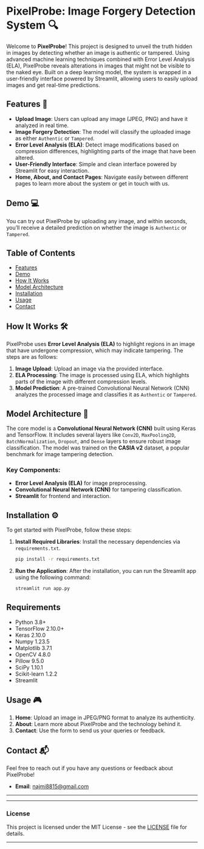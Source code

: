 # PixelProbe: Image Forgery Detection System 🔍

Welcome to **PixelProbe**! This project is designed to unveil the truth hidden in images by detecting whether an image is authentic or tampered. Using advanced machine learning techniques combined with Error Level Analysis (ELA), PixelProbe reveals alterations in images that might not be visible to the naked eye. Built on a deep learning model, the system is wrapped in a user-friendly interface powered by Streamlit, allowing users to easily upload images and get real-time predictions.

## Features 🌟
- **Upload Image**: Users can upload any image (JPEG, PNG) and have it analyzed in real time.
- **Image Forgery Detection**: The model will classify the uploaded image as either `Authentic` or `Tampered`.
- **Error Level Analysis (ELA)**: Detect image modifications based on compression differences, highlighting parts of the image that have been altered.
- **User-Friendly Interface**: Simple and clean interface powered by Streamlit for easy interaction.
- **Home, About, and Contact Pages**: Navigate easily between different pages to learn more about the system or get in touch with us.

## Demo 💻
You can try out PixelProbe by uploading any image, and within seconds, you’ll receive a detailed prediction on whether the image is `Authentic` or `Tampered`.

## Table of Contents
- [Features](#features)
- [Demo](#demo)
- [How It Works](#how-it-works)
- [Model Architecture](#model-architecture)
- [Installation](#installation)
- [Usage](#usage)
- [Contact](#contact)

## How It Works 🛠️
PixelProbe uses **Error Level Analysis (ELA)** to highlight regions in an image that have undergone compression, which may indicate tampering. The steps are as follows:
1. **Image Upload**: Upload an image via the provided interface.
2. **ELA Processing**: The image is processed using ELA, which highlights parts of the image with different compression levels.
3. **Model Prediction**: A pre-trained Convolutional Neural Network (CNN) analyzes the processed image and classifies it as `Authentic` or `Tampered`.

## Model Architecture 🧠
The core model is a **Convolutional Neural Network (CNN)** built using Keras and TensorFlow. It includes several layers like `Conv2D`, `MaxPooling2D`, `BatchNormalization`, `Dropout`, and `Dense` layers to ensure robust image classification. The model was trained on the **CASIA v2** dataset, a popular benchmark for image tampering detection.

### Key Components:
- **Error Level Analysis (ELA)** for image preprocessing.
- **Convolutional Neural Network (CNN)** for tampering classification.
- **Streamlit** for frontend and interaction.

## Installation ⚙️

To get started with PixelProbe, follow these steps:


1. **Install Required Libraries**:
   Install the necessary dependencies via `requirements.txt`.
   ```bash
   pip install -r requirements.txt
   ```

2. **Run the Application**:
   After the installation, you can run the Streamlit app using the following command:
   ```bash
   streamlit run app.py
   ```

## Requirements
- Python 3.8+
- TensorFlow 2.10.0+
- Keras 2.10.0
- Numpy 1.23.5
- Matplotlib 3.7.1
- OpenCV 4.8.0
- Pillow 9.5.0
- SciPy 1.10.1
- Scikit-learn 1.2.2
- Streamlit

## Usage 🎮
1. **Home**: Upload an image in JPEG/PNG format to analyze its authenticity.
2. **About**: Learn more about PixelProbe and the technology behind it.
3. **Contact**: Use the form to send us your queries or feedback.



## Contact 📬
Feel free to reach out if you have any questions or feedback about PixelProbe!

- **Email**: najmi8815@gmail.com
---


--- 

### License
This project is licensed under the MIT License - see the [LICENSE](LICENSE) file for details.

---

